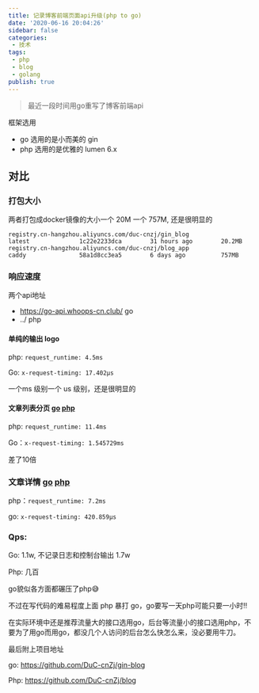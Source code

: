 ```yaml
---
title: 记录博客前端页面api升级(php to go)
date: '2020-06-16 20:04:26'
sidebar: false
categories:
 - 技术
tags:
 - php 
 - blog 
 - golang
publish: true
---
```



>  最近一段时间用go重写了博客前端api

框架选用

- go 选用的是小而美的 gin
- php 选用的是优雅的 lumen 6.x

## 对比

### 打包大小

两者打包成docker镜像的大小一个 20M 一个 757M, 还是很明显的

```
registry.cn-hangzhou.aliyuncs.com/duc-cnzj/gin_blog                latest              1c22e2233dca        31 hours ago        20.2MB
registry.cn-hangzhou.aliyuncs.com/duc-cnzj/blog_app                caddy               58a1d8cc3ea5        6 days ago          757MB
```

### 响应速度

两个api地址

- https://go-api.whoops-cn.club/  go
- ../ php

#### 单纯的输出 logo 

php: `request_runtime: 4.5ms`

Go: `x-request-timing: 17.402µs`

一个ms  级别一个 us 级别，还是很明显的

#### 文章列表分页 [go](https://go-api.whoops-cn.club/articles) [php](../articles)

php: `request_runtime: 11.4ms`

Go：`x-request-timing: 1.545729ms`

差了10倍



### 文章详情 [go](https://go-api.whoops-cn.club/articles/1) [php](../articles/1)

php：`request_runtime: 7.2ms`

go: `x-request-timing: 420.859µs`



### Qps:

Go: 1.1w, 不记录日志和控制台输出 1.7w

Php: 几百



go貌似各方面都碾压了php😅



不过在写代码的难易程度上面 php 暴打 go，go要写一天php可能只要一小时‼️



在实际环境中还是推荐流量大的接口选用go，后台等流量小的接口选用php，不要为了用go而用go，都没几个人访问的后台怎么快怎么来，没必要用牛刀。



最后附上项目地址

go: https://github.com/DuC-cnZj/gin-blog

Php: https://github.com/DuC-cnZj/blog


